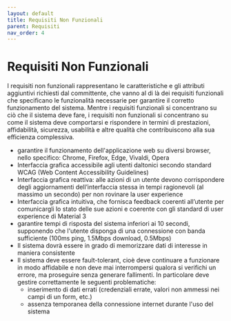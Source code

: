 ```yaml
---
layout: default
title: Requisiti Non Funzionali
parent: Requisiti
nav_order: 4
---
```


# Requisiti Non Funzionali
I requisiti non funzionali rappresentano le caratteristiche e gli attributi aggiuntivi richiesti dal committente, che vanno al di là dei requisiti funzionali che specificano le funzionalità necessarie per garantire il corretto funzionamento del sistema. Mentre i requisiti funzionali si concentrano su ciò che il sistema deve fare, i requisiti non funzionali si concentrano su come il sistema deve comportarsi e rispondere in termini di prestazioni, affidabilità, sicurezza, usabilità e altre qualità che contribuiscono alla sua efficienza complessiva.

- garantire il funzionamento dell'applicazione web su diversi browser, nello specifico: Chrome, Firefox, Edge, Vivaldi, Opera
- Interfaccia grafica accessibile agli utenti daltonici secondo standard WCAG (Web Content Accessibility Guidelines)
- Interfaccia grafica reattiva: alle azioni di un utente devono corrispondere degli aggiornamenti dell’interfaccia stessa in tempi ragionevoli (al massimo un secondo) per non rovinare la user experience
- Interfaccia grafica intuitiva, che fornisca feedback coerenti all’utente per comunicargli lo stato delle sue azioni e coerente con gli standard di user experience di Material 3
- garantire tempi di risposta del sistema inferiori ai 10 secondi, supponendo che l'utente disponga di una connessione con banda sufficiente (100ms ping, 1.5Mbps download, 0.5Mbps)
- Il sistema dovrà essere in grado di memorizzare dati di interesse in maniera consistente
- Il sistema deve essere fault-tolerant, cioè deve continuare a funzionare in modo affidabile e non deve mai interrompersi qualora si verifichi un errore, ma proseguire senza generare fallimenti. In particolare deve gestire correttamente le seguenti problematiche:
    - inserimento di dati errati (credenziali errate, valori non ammessi nei campi di un form, etc.)
    - assenza temporanea della connessione internet durante l'uso del sistema